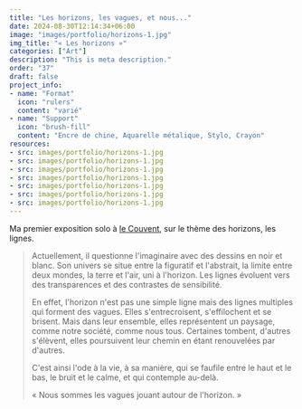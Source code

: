 ```yaml
---
title: "Les horizons, les vagues, et nous..."
date: 2024-08-30T12:14:34+06:00
image: "images/portfolio/horizons-1.jpg"
img_title: "« Les horizons »"
categories: ["Art"]
description: "This is meta description."
order: "37"
draft: false
project_info:
- name: "Format"
  icon: "rulers"
  content: "varié"
- name: "Support"
  icon: "brush-fill"
  content: "Encre de chine, Aquarelle métalique, Stylo, Crayon"
resources:
- src: images/portfolio/horizons-1.jpg
- src: images/portfolio/horizons-1.jpg
- src: images/portfolio/horizons-1.jpg
- src: images/portfolio/horizons-1.jpg
- src: images/portfolio/horizons-1.jpg
- src: images/portfolio/horizons-1.jpg
- src: images/portfolio/horizons-1.jpg
---
```

Ma premier exposition solo à [le Couvent](https://le-couvent.org), sur le thème des horizons, les lignes.

>Actuellement, il questionne l'imaginaire avec des dessins en noir et blanc.
>Son univers se situe entre la figuratif et l'abstrait, la limite entre deux mondes, la terre et l'air, uni à l'horizon. Les lignes évoluent vers des transparences et des contrastes de sensibilité. 
>
>En effet, l'horizon n'est pas une simple ligne mais des lignes multiples qui forment des vagues. Elles s'entrecroisent, s'effilochent et se brisent. Mais dans leur ensemble, elles représentent un paysage, comme notre société, comme nous tous. Certaines tombent, d'autres s'élèvent, elles poursuivent leur chemin en étant renouvelées par d'autres.
>
>C'est ainsi l'ode à la vie, à sa manière, qui se faufile entre le haut et le bas, le bruit et le calme, et qui contemple au-delà.
>
>« Nous sommes les vagues jouant autour de l'horizon. »